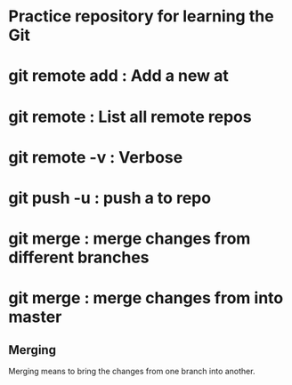 # Practice repository for learning the Git
# git remote add <remote> <url> : Add a new <remote> at <url>
# git remote : List all remote repos
# git remote -v : Verbose
# git push -u <remote> <branch> : push a <branch> to <remote> repo
# git merge : merge changes from different branches
# git merge <branch> : merge changes from <branch> into master

## Merging
Merging means to bring the changes from one branch into another.
